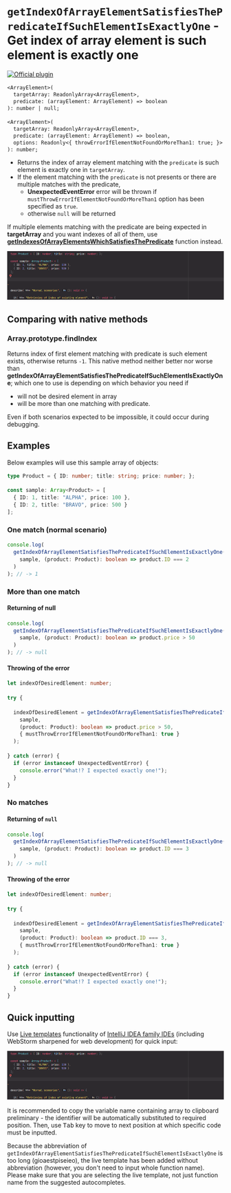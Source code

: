 # `getIndexOfArrayElementSatisfiesThePredicateIfSuchElementIsExactlyOne` - Get index of array element is such element is exactly one

[![Official plugin](https://img.shields.io/badge/IntelliJ_IDEA_Live_Template-getIndexOfArrayElementSatisfiesThePredicateIfSuchElementIsExactlyOne-blue.svg?style=flat)](https://plugins.jetbrains.com/plugin/17638-yamato-daiwa-es-extensions)

```
<ArrayElement>(
  targetArray: ReadonlyArray<ArrayElement>, 
  predicate: (arrayElement: ArrayElement) => boolean
): number | null;

<ArrayElement>(
  targetArray: ReadonlyArray<ArrayElement>,
  predicate: (arrayElement: ArrayElement) => boolean,
  options: Readonly<{ throwErrorIfElementNotFoundOrMoreThan1: true; }>
): number;
```

* Returns the index of array element matching with the `predicate` is such element is exactly one in `targetArray`.
* If the element matching with the `predicate` is not presents or there are multiple matches with the predicate,
  * **UnexpectedEventError** error will be thrown if `mustThrowErrorIfElementNotFoundOrMoreThan1` option has been specified as `true`.
  * otherwise `null` will be returned

If multiple elements matching with the predicate are being expected in **targetArray** and you want indexes of all of them,
use [**getIndexesOfArrayElementsWhichSatisfiesThePredicate**](https://github.com/TokugawaTakeshi/Yamato-Daiwa-ES-Extensions/blob/master/CoreLibrary/Package/Documentation/Arrays/getIndexesOfArrayElementsWhichSatisfiesThePredicate/getIndexesOfArrayElementsWhichSatisfiesThePredicate.md)
function instead.

![IntelliJ IDEA Live Template](getIndexOfArrayElementSatisfiesThePredicateIfSuchElementIsExactlyOne-LiveTemplateDemo.gif)


## Comparing with native methods
### Array.prototype.findIndex

Returns index of first element matching with predicate is such element exists, otherwise returns `-1`.
This native method neither better nor worse than **getIndexOfArrayElementSatisfiesThePredicateIfSuchElementIsExactlyOne**;
which one to use is depending on which behavior you need if

* will not be desired element in array
* will be more than one matching with predicate.

Even if both scenarios expected to be impossible, it could occur during debugging.


## Examples

Below examples will use this sample array of objects:

```typescript
type Product = { ID: number; title: string; price: number; };

const sample: Array<Product> = [
  { ID: 1, title: "ALPHA", price: 100 },
  { ID: 2, title: "BRAVO", price: 500 }
];
```

### One match (normal scenario)

```typescript
console.log(
  getIndexOfArrayElementSatisfiesThePredicateIfSuchElementIsExactlyOne(
    sample, (product: Product): boolean => product.ID === 2
  )
); // -> 1
```

### More than one match
#### Returning of null

```typescript
console.log(
  getIndexOfArrayElementSatisfiesThePredicateIfSuchElementIsExactlyOne(
    sample, (product: Product): boolean => product.price > 50
  )
); // -> null
```

#### Throwing of the error

```typescript
let indexOfDesiredElement: number;

try {

  indexOfDesiredElement = getIndexOfArrayElementSatisfiesThePredicateIfSuchElementIsExactlyOne(
    sample,
    (product: Product): boolean => product.price > 50,
    { mustThrowErrorIfElementNotFoundOrMoreThan1: true }
  );
  
} catch (error) {
  if (error instanceof UnexpectedEventError) {
    console.error("What!? I expected exactly one!");
  }
}
```

### No matches
#### Returning of `null`

```typescript
console.log(
  getIndexOfArrayElementSatisfiesThePredicateIfSuchElementIsExactlyOne(
    sample, (product: Product): boolean => product.ID === 3
  )
); // -> null
```

#### Throwing of the error

```typescript
let indexOfDesiredElement: number;

try {

  indexOfDesiredElement = getIndexOfArrayElementSatisfiesThePredicateIfSuchElementIsExactlyOne(
    sample,
    (product: Product): boolean => product.ID === 3,
    { mustThrowErrorIfElementNotFoundOrMoreThan1: true }
  );
  
} catch (error) {
  if (error instanceof UnexpectedEventError) {
    console.error("What!? I expected exactly one!");
  }
}
```


## Quick inputting

Use [Live templates](https://www.jetbrains.com/help/idea/using-live-templates.html#live_templates_types) functionality
of [IntelliJ IDEA family IDEs](https://www.jetbrains.com/idea/) (including WebStorm sharpened for web development) for
quick input:

![IntelliJ IDEA Live Template](getIndexOfArrayElementSatisfiesThePredicateIfSuchElementIsExactlyOne-LiveTemplateDemo.gif)

It is recommended to copy the variable name containing array to clipboard preliminary - the identifier will be
automatically substituted to required position. Then, use <kbd>Tab</kbd> key to move to next position at which
specific code must be inputted.

Because the abbreviation of `getIndexOfArrayElementSatisfiesThePredicateIfSuchElementIsExactlyOne` is too long (gioaestpiseieo),
the live template has been added without abbreviation (however, you don't need to input whole function name).
Please make sure that you are selecting the live template, not just function name from the suggested autocompletes.
